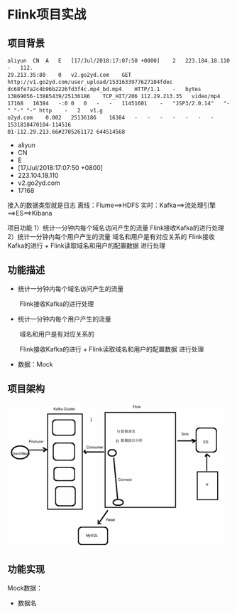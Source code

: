 # Flink项目实战

## 项目背景

```log
aliyun	CN	A	E	[17/Jul/2018:17:07:50 +0800]	2	223.104.18.110	-	112.
29.213.35:80	0	v2.go2yd.com	GET	http://v1.go2yd.com/user_upload/1531633977627104fdec
dc68fe7a2c4b96b2226fd3f4c.mp4_bd.mp4	HTTP/1.1	-	bytes 13869056-13885439/25136186	TCP_HIT/206	112.29.213.35	video/mp4	17168	16384	-:0	0	0	-	-	11451601	-	"JSP3/2.0.14"	"-"	"-"	"-"	http	-	2	v1.g
o2yd.com	0.002	25136186	16384	-	-	-	-	-	-	-	1531818470104-114516
01-112.29.213.66#2705261172	644514568
```

- aliyun	
- CN 	
- E
- [17/Jul/2018:17:07:50 +0800]
- 223.104.18.110
- v2.go2yd.com
- 17168

接入的数据类型就是日志
离线：Flume==>HDFS
实时：Kafka==>流处理引擎==>ES==>Kibana

项目功能
1）统计一分钟内每个域名访问产生的流量
	Flink接收Kafka的进行处理
2）统计一分钟内每个用户产生的流量
	域名和用户是有对应关系的
	Flink接收Kafka的进行 + Flink读取域名和用户的配置数据  进行处理

## 功能描述

- 统计一分钟内每个域名访问产生的流量

  ​	Flink接收Kafka的进行处理

- 统计一分钟内每个用户产生的流量

  ​	域名和用户是有对应关系的

  ​	Flink接收Kafka的进行 + Flink读取域名和用户的配置数据  进行处理

- 数据：Mock 

## 项目架构

![image-20200715172309793](../images/image-20200715172309793.png)

## 功能实现

Mock数据：

- 数据名
